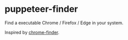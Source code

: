 # puppeteer-finder

Find a executable Chrome / Firefox / Edge in your system.

Inspired by [chrome-finder](https://www.npmjs.com/package/chrome-finder).
